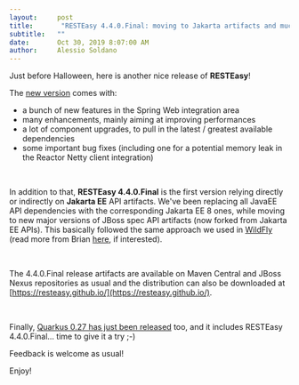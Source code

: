 ```yaml
---
layout:     post
title:       "RESTEasy 4.4.0.Final: moving to Jakarta artifacts and much more"
subtitle:   ""
date:       Oct 30, 2019 8:07:00 AM
author:     Alessio Soldano
---
```



                    



                    




Just before Halloween, here is another nice release of **RESTEasy**!

The [new version](https://issues.jboss.org/secure/ReleaseNote.jspa?projectId=12310560&amp;version=12342767&amp;styleName=Text) comes with:

*   a bunch of new features in the Spring Web integration area
*   many enhancements, mainly aiming at improving performances
*   a lot of component upgrades, to pull in the latest / greatest available dependencies
*   some important bug fixes (including one for a potential memory leak in the Reactor Netty client integration)

 

In addition to that, **RESTEasy 4.4.0.Final** is the first version relying directly or indirectly on **Jakarta EE** API artifacts. We&#39;ve been replacing all JavaEE API dependencies with the corresponding Jakarta EE 8 ones, while moving to new major versions of JBoss spec API artifacts (now forked from Jakarta EE APIs). This basically followed the same approach we used in [WildFly](https://wildfly.org/) (read more from Brian [here](https://wildfly.org/news/2019/10/03/WildFly18-Final-Released/#alignment), if interested).

 

The 4.4.0.Final release artifacts are available on Maven Central and JBoss Nexus repositories as usual and the distribution can also be downloaded at [https://resteasy.github.io/](https://resteasy.github.io/).

 

Finally, [Quarkus 0.27 has just been released](https://quarkus.io/blog/quarkus-0-27-0-released/) too, and it includes RESTEasy 4.4.0.Final... time to give it a try ;-)

Feedback is welcome as usual!

Enjoy!




                    




                    

                    


                
